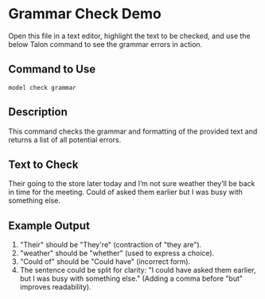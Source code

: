 # Grammar Check Demo

Open this file in a text editor, highlight the text to be checked, and use the below Talon command to see the grammar errors in action.

## Command to Use

`model check grammar`

## Description

This command checks the grammar and formatting of the provided text and returns a list of all potential errors.

## Text to Check

Their going to the store later today and I’m not sure weather they’ll be back in time for the meeting. Could of asked them earlier but I was busy with something else.

## Example Output

1. "Their" should be "They're" (contraction of "they are").
2. "weather" should be "whether" (used to express a choice).
3. "Could of" should be "Could have" (incorrect form).
4. The sentence could be split for clarity: "I could have asked them earlier, but I was busy with something else." (Adding a comma before "but" improves readability).

